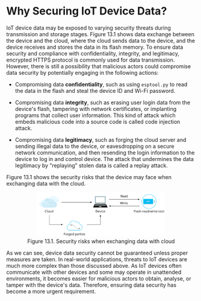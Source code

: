 # Why Securing IoT Device Data?

IoT device data may be exposed to varying security threats during
transmission and storage stages. Figure 13.1 shows data exchange between
the device and the cloud, where the cloud sends data to the device, and
the device receives and stores the data in its flash memory. To ensure
data security and compliance with confidentiality, integrity, and
legitimacy, encrypted HTTPS protocol is commonly used for data
transmission. However, there is still a possibility that malicious
actors could compromise data security by potentially engaging in the
following actions:

-   Compromising data **confidentiality**, such as using `esptool.py` to
    read the data in the flash and steal the device ID and Wi-Fi
    password.

-   Compromising data **integrity**, such as erasing user login data
    from the device's flash, tampering with network certificates, or
    implanting programs that collect user information. This kind of
    attack which embeds malicious code into a source code is called code
    injection attack.

-   Compromising data **legitimacy**, such as forging the cloud server
    and sending illegal data to the device, or eavesdropping on a secure
    network communication, and then resending the login information to
    the device to log in and control device. The attack that undermines
    the data legitimacy by "replaying" stolen data is called a replay
    attack.

Figure 13.1 shows the security risks that the device may face when
exchanging data with the cloud.

<figure align="center">
    <img src="../../Pics/D13Z/13-1.jpg" width="80%">
    <figcaption>Figure 13.1. Security risks when exchanging data with cloud</figcaption>
</figure>

As we can see, device data security cannot be guaranteed unless proper
measures are taken. In real-world applications, threats to IoT devices
are much more complex than those discussed above. As IoT devices often
communicate with other devices and some may operate in unattended
environments, it becomes easier for malicious actors to obtain, analyse,
or tamper with the device's data. Therefore, ensuring data security has
become a more urgent requirement.
